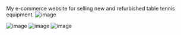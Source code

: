 My e-commerce website for selling new and refurbished table tennis equipment.
![image](https://github.com/james-yu2005/spin-city-store/assets/115299857/a78acf3f-1248-4c0d-a56b-75cc7254651a)

![image](https://github.com/james-yu2005/spin-city-store/assets/115299857/d683f959-a589-4a03-bff0-e2cd2938157f)
![image](https://github.com/james-yu2005/spin-city-store/assets/115299857/5051f8eb-8620-47a4-8d0a-4adeac228956)
![image](https://github.com/james-yu2005/spin-city-store/assets/115299857/7973de9c-9e85-49e7-884c-579ad4913189)


